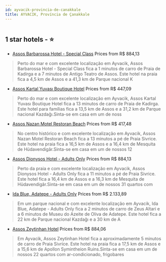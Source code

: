 ```yaml
---
id: ayvacik-provincia-de-canakkale
title: AYVACIK, Província de Çanakkale
---
```


<center><img src="https://i.travelapi.com/hotels/11000000/10240000/10236900/10236842/9396c1ea_z.jpg" alt="" /></center>


##  1 star hotels - ⭐️

-    [Assos Barbarossa Hotel - Special Class](https://www.hurb.com/br/aud/https://www.hurb.com/br/hotels/ayvacik/assos-barbarossa-hotel-special-class-HT-F6DH?cmp=18055) Prices from R$ 884,13
   > Perto do mar e com excelente localização em Ayvacik, Assos Barbarossa Hotel - Special Class fica a 1 minutos de carro de Praia de Kadirga e a 7 minutos de Antigo Teatro de Assos.  Este hotel na praia fica a 4,5 km de Assos e a 41,3 km de Parque nacional K
-    [Assos Kartal Yuvası Boutique Hotel](https://www.hurb.com/br/aud/https://www.hurb.com/br/hotels/ayvacik/assos-kartal-yuvasi-boutique-hotel-HT-ITY5?cmp=18055) Prices from R$ 447,09
   > Perto do mar e com excelente localização em Ayvacik, Assos Kartal Yuvası Boutique Hotel fica a 13 minutos de carro de Praia de Kadirga.  Este hotel para famílias fica a 13,5 km de Assos e a 31,2 km de Parque nacional Kazdağı.Sinta-se em casa em um de noss
-    [Assos Nazan Motel Restoran Beach](https://www.hurb.com/br/aud/https://www.hurb.com/br/hotels/ayvacik/assos-nazan-motel-restoran-beach-HT-7UK9?cmp=18055) Prices from R$ 417,48
   > No centro histórico e com excelente localização em Ayvacik, Assos Nazan Motel Restoran Beach fica a 13 minutos a pé de Praia Sivrice.  Este hotel na praia fica a 16,5 km de Assos e a 16,4 km de Mesquita de Hüdavendigâr.Sinta-se em casa em um de nossos 12 
-    [Assos Dionysos Hotel - Adults Only](https://www.hurb.com/br/aud/https://www.hurb.com/br/hotels/ayvacik/assos-dionysos-hotel-adults-only-HT-XJG7?cmp=18055) Prices from R$ 884,13
   > Perto da praia e com excelente localização em Ayvacik, Assos Dionysos Hotel - Adults Only fica a 11 minutos a pé de Praia Sivrice.  Este hotel fica a 16,4 km de Assos e a 16,3 km de Mesquita de Hüdavendigâr.Sinta-se em casa em um de nossos 31 quartos com 
-    [Ida Blue, Adatepe - Adults Only](https://www.hurb.com/br/aud/https://www.hurb.com/br/hotels/ayvacik/ida-blue-adatepe-adults-only-HT-JGP8?cmp=18055) Prices from R$ 2.133,89
   > Em um parque nacional e com excelente localização em Ayvacik, Ida Blue, Adatepe - Adults Only fica a 2 minutos de carro de Zeus Altari e a 6 minutos de Museu do Azeite de Oliva de Adatepe.  Este hotel fica a 22 km de Parque nacional Kazdağı e a 30 km de A
-    [Assos Zeytinhan Hotel](https://www.hurb.com/br/aud/https://www.hurb.com/br/hotels/ayvacik/assos-zeytinhan-hotel-HT-NXO1?cmp=18055) Prices from R$ 884,06
   > Em Ayvacik, Assos Zeytinhan Hotel fica a aproximadamente 5 minutos de carro de Praia Sivrice.  Este hotel na praia fica a 17,5 km de Assos e a 15,6 km de Apollon Symintheion Ruins.Sinta-se em casa em um de nossos 22 quartos com ar-condicionado, frigobares
